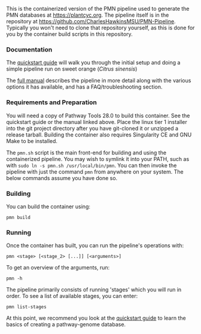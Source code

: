 This is the containerized version of the PMN pipeline used to generate the PMN databases at https://plantcyc.org. The pipeline itself is in the repository at https://github.com/CharlesHawkinsMSU/PMN-Pipeline. Typically you won't need to clone that repository yourself, as this is done for you by the container build scripts in this repository.

### Documentation

The [quickstart guide](https://github.com/CharlesHawkinsMSU/PMN-Pipeline/blob/main/Quickstart.md) will walk you through the initial setup and doing a simple pipeline run on sweet orange (*Citrus sinensis*) 

The [full manual](https://github.com/CharlesHawkinsMSU/PMN-Pipeline/blob/main/Manual.md) describes the pipeline in more detail along with the various options it has available, and has a FAQ/troubleshooting section.

### Requirements and Preparation
You will need a copy of Pathway Tools 28.0 to build this container. See the quickstart guide or the manual linked above. Place the linux tier 1 installer into the git project directory after you have git-cloned it or unzipped a release tarball. Building the container also requires Singularity CE and GNU Make to be installed.

The `pmn.sh` script is the main front-end for building and using the containerized pipeline. You may wish to symlink it into your PATH, such as with `sudo ln -s pmn.sh /usr/local/bin/pmn`. You can then invoke the pipeline with just the command `pmn` from anywhere on your system. The below commands assume you have done so.

### Building
You can build the container using:

    pmn build

### Running
Once the container has built, you can run the pipeline's operations with:

    pmn <stage> [<stage_2> [...]] [<arguments>]

To get an overview of the arguments, run:

    pmn -h

The pipeline primarily consists of running 'stages' which you will run in order. To see a list of available stages, you can enter:

    pmn list-stages

At this point, we recommend you look at the [quickstart guide](https://github.com/CharlesHawkinsMSU/PMN-Pipeline/blob/main/Quickstart.md) to learn the basics of creating a pathway-genome database.
